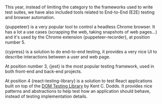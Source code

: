 This year, instead of limiting the category to the frameworks used to write test suites, we have also included tools related to End-to-End (E2E) testing and browser automation.

{puppeteer} is a very popular tool to control a headless Chrome browser. It has a lot a use cases (scrapping the web, taking snapshots of web pages...) and it's used by the Chrome extension {puppeteer-recorder}, at position number 5.

{cypress} is a solution to do end-to-end testing, it provides a very nice UI to describe interactions between a user and web page.

At position number 3, {jest} is the most popular testing framework, used in both front-end and back-end projects.

At position 4 {react-testing-library} is a solution to test React applications built on top of the [DOM Testing Library](https://github.com/testing-library/dom-testing-library) by Kent C. Dodds. It provides nice patterns and abstractions to help test how an application should behave, instead of testing implementation details.
